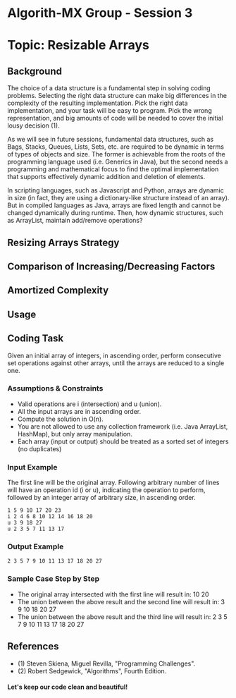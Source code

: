 # Algorith-MX Group - Session 3
# Topic: Resizable Arrays

## Background 

The choice of a data structure is a fundamental step in solving coding problems.
Selecting the right data structure can make big differences in the complexity of the resulting implementation. Pick
the right data implementation, and your task will be easy to program. Pick the wrong representation, and big amounts of
code will be needed to cover the initial lousy decision (1).

As we will see in future sessions, fundamental data structures, such as Bags, Stacks, Queues, Lists, Sets, etc. are
required to be dynamic in terms of types of objects and size. The former is achievable from the roots of the programming
language used (i.e. Generics in Java), but the second needs a programming and mathematical focus to find the optimal 
implementation that supports effectively dynamic addition and deletion of elements.

In scripting languages, such as Javascript and Python, arrays are dynamic in size (in fact, they are using a 
dictionary-like structure instead of an array). But in compiled languages as Java, arrays are fixed length and cannot be
changed dynamically during runtime. Then, how dynamic structures, such as ArrayList, maintain add/remove operations?

## Resizing Arrays Strategy



## Comparison of Increasing/Decreasing Factors

## Amortized Complexity

## Usage

## Coding Task

Given an initial array of integers, in ascending order, perform consecutive set operations against other arrays,
until the arrays are reduced to a single one.

### Assumptions & Constraints

* Valid operations are i (intersection) and u (union).
* All the input arrays are in ascending order.
* Compute the solution in O(n).
* You are not allowed to use any collection framework (i.e. Java ArrayList, HashMap), but only array manipulation.
* Each array (input or output) should be treated as a sorted set of integers (no duplicates)

### Input Example

The first line will be the original array.
Following arbitrary number of lines will have an operation id (i or u), indicating the operation to perform, 
followed by an integer array of arbitrary size, in ascending order. 

```
1 5 9 10 17 20 23
i 2 4 6 8 10 12 14 16 18 20
u 3 9 18 27
u 2 3 5 7 11 13 17
```

### Output Example

```
2 3 5 7 9 10 11 13 17 18 20 27
```

### Sample Case Step by Step

* The original array intersected with the first line will result in: 10 20
* The union between the above result and the second line will result in: 3 9 10 18 20 27
* The union between the above result and the third line will result in: 2 3 5 7 9 10 11 13 17 18 20 27

## References

* (1) Steven Skiena, Miguel Revilla, "Programming Challenges".
* (2) Robert Sedgewick, "Algorithms", Fourth Edition.

#### Let's keep our code clean and beautiful!
